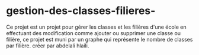 ﻿# gestion-des-classes-filieres-
Ce projet est un projet pour gérer les classes  et les filières d'une école en effectuant des modification comme ajouter ou supprimer une classe ou filière, ce projet est muni par un graphe qui représente le nombre de classes par filière.
créer par abdelali hlaili.